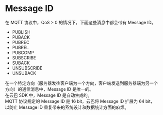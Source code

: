 # Message ID

在 MQTT 协议中，QoS > 0 的情况下，下面这些消息中都会带有 Message ID。

* PUBLISH
* PUBACK
* PUBREC
* PUBREL
* PUBCOMP
* SUBSCRIBE
* SUBACK
* UNSUBSCRIBE
* UNSUBACK

在一个特定方向（服务器发往客户端为一个方向，客户端发送到服务器端为另一个方向）的通信消息中，Message ID 是唯一的。
<br>在云巴 SDK 中，Message ID 是自动生成的。
<br>MQTT 协议规定的 Message ID 是 16 bit，云巴将 Message ID 扩展为 64 bit，以防止 Message ID 重复带来的系统设计和数据统计方面的麻烦。

